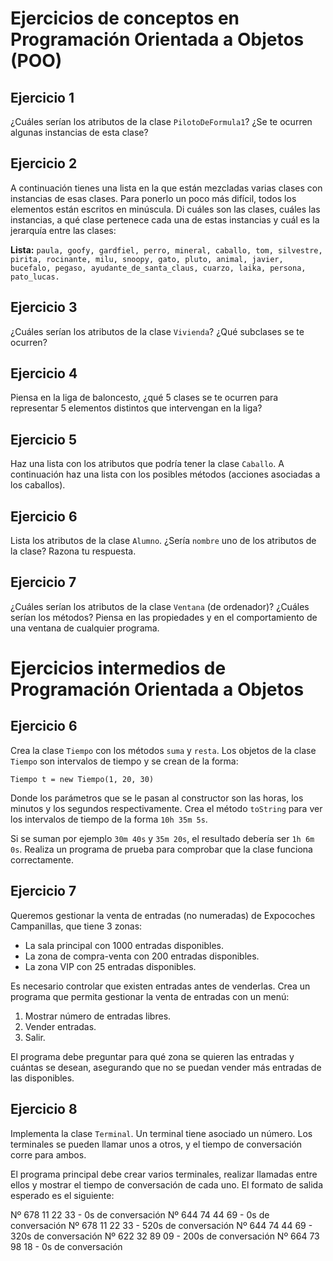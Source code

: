 # Ejercicios de conceptos en Programación Orientada a Objetos (POO)

## Ejercicio 1
¿Cuáles serían los atributos de la clase `PilotoDeFormula1`? ¿Se te ocurren algunas instancias de esta clase?

## Ejercicio 2
A continuación tienes una lista en la que están mezcladas varias clases con instancias de esas clases. Para ponerlo un poco más difícil, todos los elementos están escritos en minúscula. Di cuáles son las clases, cuáles las instancias, a qué clase pertenece cada una de estas instancias y cuál es la jerarquía entre las clases:

**Lista:**
`paula, goofy, gardfiel, perro, mineral, caballo, tom, silvestre, pirita, rocinante, milu, snoopy, gato, pluto, animal, javier, bucefalo, pegaso, ayudante_de_santa_claus, cuarzo, laika, persona, pato_lucas.`

## Ejercicio 3
¿Cuáles serían los atributos de la clase `Vivienda`? ¿Qué subclases se te ocurren?

## Ejercicio 4
Piensa en la liga de baloncesto, ¿qué 5 clases se te ocurren para representar 5 elementos distintos que intervengan en la liga?

## Ejercicio 5
Haz una lista con los atributos que podría tener la clase `Caballo`. A continuación haz una lista con los posibles métodos (acciones asociadas a los caballos).

## Ejercicio 6
Lista los atributos de la clase `Alumno`. ¿Sería `nombre` uno de los atributos de la clase? Razona tu respuesta.

## Ejercicio 7
¿Cuáles serían los atributos de la clase `Ventana` (de ordenador)? ¿Cuáles serían los métodos? Piensa en las propiedades y en el comportamiento de una ventana de cualquier programa.

# Ejercicios intermedios de Programación Orientada a Objetos

## Ejercicio 6
Crea la clase `Tiempo` con los métodos `suma` y `resta`. Los objetos de la clase `Tiempo` son intervalos de tiempo y se crean de la forma:

`Tiempo t = new Tiempo(1, 20, 30)`

Donde los parámetros que se le pasan al constructor son las horas, los minutos y los segundos respectivamente. Crea el método `toString` para ver los intervalos de tiempo de la forma `10h 35m 5s`.

Si se suman por ejemplo `30m 40s` y `35m 20s`, el resultado debería ser `1h 6m 0s`. Realiza un programa de prueba para comprobar que la clase funciona correctamente.

## Ejercicio 7
Queremos gestionar la venta de entradas (no numeradas) de Expocoches Campanillas, que tiene 3 zonas:

- La sala principal con 1000 entradas disponibles.
- La zona de compra-venta con 200 entradas disponibles.
- La zona VIP con 25 entradas disponibles.

Es necesario controlar que existen entradas antes de venderlas. Crea un programa que permita gestionar la venta de entradas con un menú:

1. Mostrar número de entradas libres.
2. Vender entradas.
3. Salir.

El programa debe preguntar para qué zona se quieren las entradas y cuántas se desean, asegurando que no se puedan vender más entradas de las disponibles.

## Ejercicio 8
Implementa la clase `Terminal`. Un terminal tiene asociado un número. Los terminales se pueden llamar unos a otros, y el tiempo de conversación corre para ambos.

El programa principal debe crear varios terminales, realizar llamadas entre ellos y mostrar el tiempo de conversación de cada uno. El formato de salida esperado es el siguiente:

Nº 678 11 22 33 - 0s de conversación
Nº 644 74 44 69 - 0s de conversación
Nº 678 11 22 33 - 520s de conversación
Nº 644 74 44 69 - 320s de conversación
Nº 622 32 89 09 - 200s de conversación
Nº 664 73 98 18 - 0s de conversación


